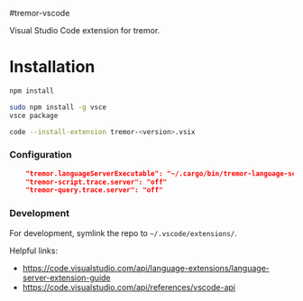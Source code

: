 #tremor-vscode

Visual Studio Code extension for tremor.

# Installation

```bash
npm install

sudo npm install -g vsce
vsce package

code --install-extension tremor-<version>.vsix
```

### Configuration

```json
    "tremor.languageServerExecutable": "~/.cargo/bin/tremor-language-server"
    "tremor-script.trace.server": "off"
    "tremor-query.trace.server": "off"
```

### Development

For development, symlink the repo to `~/.vscode/extensions/`.

Helpful links:

* https://code.visualstudio.com/api/language-extensions/language-server-extension-guide
* https://code.visualstudio.com/api/references/vscode-api
